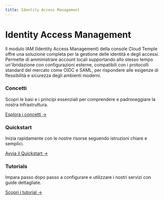 ```yaml
---
title: Identity Access Management
---
```


# Identity Access Management

Il modulo IAM (Identity Access Management) della console Cloud Temple offre una soluzione completa per la gestione delle identità e degli accessi.
Permette di amministrare account locali supportando allo stesso tempo un'ibridazione con configurazioni esterne, compatibili con i protocolli standard del mercato come OIDC e SAML, per rispondere alle esigenze di flessibilità e sicurezza degli ambienti moderni.

<div class="card-grid">
  <div class="card">
    <h3>Concetti</h3>
    <p>Scopri le basi e i principi essenziali per comprendere e padroneggiare la nostra infrastruttura.</p>
    <a href="concepts" class="card-link">Esplora i concetti &rarr;</a>
  </div>
  <div class="card">
    <h3>Quickstart</h3>
    <p>Inizia rapidamente con le nostre risorse seguendo istruzioni chiare e semplici.</p>
    <a href="quickstart" class="card-link">Avvia il Quickstart &rarr;</a>
  </div>
    <div class="card">
    <h3>Tutorials</h3>
    <p>Impara passo dopo passo a configurare e utilizzare i nostri servizi con guide dettagliate.</p>
    <a href="tutorials" class="card-link">Scopri i tutorial &rarr;</a>
  </div>
</div>
